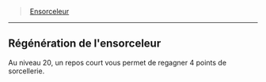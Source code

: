 ﻿---
!ClassFeatureItem
Name: Régénération de l'ensorceleur
Id: sorcerer_hd.md#régénération-de-lensorceleur
ParentLink: sorcerer_hd.md#ensorceleur
ParentName: Ensorceleur
NameLevel: 2
Attributes: {}
---
> [Ensorceleur](hd_sorcerer.md)

---

## Régénération de l'ensorceleur

Au niveau 20, un repos court vous permet de regagner 4 points de sorcellerie.

